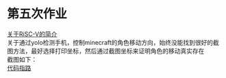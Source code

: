 # 第五次作业
[关于RiSC-V的简介](https://github.com/ophwsjtu18/ohw21f/blob/main/wk/homework5/RISC-V.pdf)  
关于通过yolo检测手机，控制minecraft的角色移动方向，始终没能找到很好的截图方法，最好选择打印坐标，然后通过截图坐标来证明角色的移动真实存在  
截图如下：  
![]()  
![]()  
[代码指路]()
